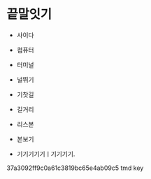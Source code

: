 # 끝말잇기

- 사이다
- 컴퓨터
- 터미널
- 널뛰기
- 기찻길
- 길거리
- 리스본
- 본보기

- 기기기기기ㅣ기기기기.


37a3092ff9c0a61c3819bc65e4ab09c5  tmd key
